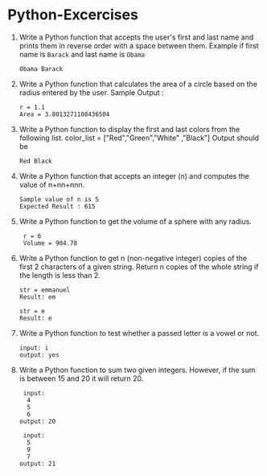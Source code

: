 # Python-Excercises

1. Write a Python function that accepts the user's first and last name and prints them in reverse order with a space between them.
   Example if first name is `Barack` and last name is `Obama`
   ```
   Obama Barack
   ```
2. Write a Python function that calculates the area of a circle based on the radius entered by the user.
    Sample Output :
    ```
    r = 1.1
    Area = 3.8013271108436504
    ```

3. Write a Python function to display the first and last colors from the following list.
   color_list = ["Red","Green","White" ,"Black"]
   Output should be
   ```
   Red Black
   ```
4. Write a Python function that accepts an integer (n) and computes the value of n+nn+nnn.
   ```
   Sample value of n is 5
   Expected Result : 615
   ```
5. Write a Python function to get the volume of a sphere with any radius.
   ```
    r = 6
    Volume = 904.78
   ```
6. Write a Python function to get n (non-negative integer) copies of the first 2 characters of a given string. Return n copies of the whole string if the length is less than 2.
   ```
   str = emmanuel
   Result: em
   ```
   ```
   str = e
   Result: e
   ```
7. Write a Python function to test whether a passed letter is a vowel or not.
   ```
   input: i
   output: yes
   ```
8. Write a Python function to sum two given integers. However, if the sum is between 15 and 20 it will return 20.
   ```
    input:
     4
     5
     6
   output: 20
   ```
   ```
    input:
     5
     9
     7
   output: 21
   ```
